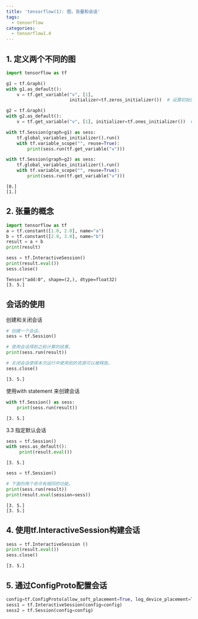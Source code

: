 ```yaml
---
title: 'tensorflow(1): 图，张量和会话'
tags:
  - tensorflow
categories:
  - tensorflow1.4
---
```



## 1. 定义两个不同的图


```python
import tensorflow as tf

g1 = tf.Graph()
with g1.as_default():
    v = tf.get_variable("v", [1],
                        initializer=tf.zeros_initializer())  # 设置初始值为0

g2 = tf.Graph()
with g2.as_default():
    v = tf.get_variable("v", [1], initializer=tf.ones_initializer())  # 设置初始值为1

with tf.Session(graph=g1) as sess:
    tf.global_variables_initializer().run()
    with tf.variable_scope("", reuse=True):
        print(sess.run(tf.get_variable("v")))

with tf.Session(graph=g2) as sess:
    tf.global_variables_initializer().run()
    with tf.variable_scope("", reuse=True):
        print(sess.run(tf.get_variable("v")))
```

    [0.]
    [1.]


## 2. 张量的概念


```python
import tensorflow as tf
a = tf.constant([1.0, 2.0], name="a")
b = tf.constant([2.0, 3.0], name="b")
result = a + b
print(result)

sess = tf.InteractiveSession()
print(result.eval())
sess.close()
```

    Tensor("add:0", shape=(2,), dtype=float32)
    [3. 5.]


##  会话的使用

创建和关闭会话


```python
# 创建一个会话。
sess = tf.Session()

# 使用会话得到之前计算的结果。
print(sess.run(result))

# 关闭会话使得本次运行中使用到的资源可以被释放。
sess.close()
```

    [3. 5.]


 使用with statement 来创建会话


```python
with tf.Session() as sess:
    print(sess.run(result))
```

    [3. 5.]


3.3 指定默认会话


```python
sess = tf.Session()
with sess.as_default():
     print(result.eval())
```

    [3. 5.]



```python
sess = tf.Session()

# 下面的两个命令有相同的功能。
print(sess.run(result))
print(result.eval(session=sess))
```

    [3. 5.]
    [3. 5.]


## 4. 使用tf.InteractiveSession构建会话


```python
sess = tf.InteractiveSession ()
print(result.eval())
sess.close()
```

    [3. 5.]


## 5. 通过ConfigProto配置会话


```python
config=tf.ConfigProto(allow_soft_placement=True, log_device_placement=True)
sess1 = tf.InteractiveSession(config=config)
sess2 = tf.Session(config=config)
```

